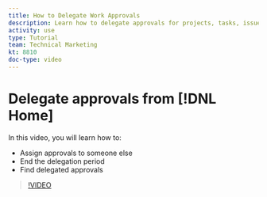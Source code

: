 ```yaml
---
title: How to Delegate Work Approvals
description: Learn how to delegate approvals for projects, tasks, issues, and timecards to another user.
activity: use
type: Tutorial
team: Technical Marketing
kt: 8810
doc-type: video
---
```

# Delegate approvals from [!DNL Home]

In this video, you will learn how to:

* Assign approvals to someone else
* End the delegation period
* Find delegated approvals 

>[!VIDEO](https://video.tv.adobe.com/v/336094/?quality=12&learn=on)

<!---
learn more URLS
Delegate approval request
--->
